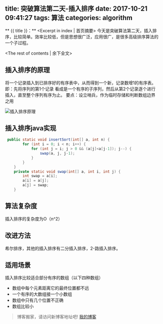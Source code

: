 title: 突破算法第二天-插入排序
date: 2017-10-21 09:41:27
tags: 算法
categories: algorithm
---
** {{ title }}：** <Excerpt in index | 首页摘要>
今天是突破算法第二天，插入排序，比较简单。效率比较低，但是思想很广泛，应用很广，是很多高级排序算法的一个子过程。
<!-- more -->
<The rest of contents | 余下全文>

## 插入排序的原理
 将一个记录插入到已排序好的有序表中，从而得到一个新，记录数增1的有序表。即：先将序列的第1个记录
 看成是一个有序的子序列，然后从第2个记录逐个进行插入，直至整个序列有序为止。
 要点：设立哨兵，作为临时存储和判断数组边界之用

![插入排序原理](http://o7kalf5h3.bkt.clouddn.com/insert.jpg)

## 插入排序java实现
```java
 public static void insertSort(int[] a, int n) {
        for (int i = 0; i < n; i++) {
            for (int j = i; j > 0 && (a[j]<a[j-1]); j--) {
                swap(a, j, j-1);
            }
        }
    }
    private static void swap(int[] a, int i, int j) {
        int swap = a[i];
        a[i] = a[j];
        a[j] = swap;
    }
```
## 算法复杂度
插入排序的复杂度为O（n^2）

## 改进方法
希尔排序，其他的插入排序有二分插入排序，2-路插入排序。

## 适用场景
插入排序比较适合部分有序的数组（以下四种数组）
* 数组中每个元素距离它的最终位置都不远
* 一个有序的大数组接一个小数组
* 数组中只有几个位置不正确
* 数组比较小



> 博客搬家，请访问新博客地址吧! [我的博客][1]

[1]: https://www.duduhuahua.cn
